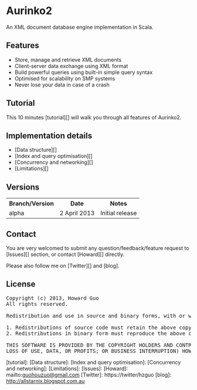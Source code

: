 Aurinko2
=
An XML document database engine implementation in Scala.

Features
-
- Store, manage and retrieve XML documents
- Client-server data exchange using XML format
- Build powerful queries using built-in simple query syntax
- Optimised for scalability on SMP systems
- Never lose your data in case of a crash

Tutorial
-

This 10 minutes [tutorial][] will walk you through all features of Aurinko2.

Implementation details
-

- [Data structure][]
- [Index and query optimisation][]
- [Concurrency and networking][]
- [Limitations][]

Versions
-
<table>
  <tr>
    <th>Branch/Version</th>
    <th>Date</th>
    <th>Notes</th>
  </tr>
  <tr>
    <td>alpha</td>
    <td>2 April 2013</td>
    <td>Initial release</td>
  </tr>
</table>

Contact
-
You are very welcomed to submit any question/feedback/feature request to [Issues][] section, or contact [Howard][] directly.

Please also follow me on [Twitter][] and [blog].

License
-
<pre>
Copyright (c) 2013, Howard Guo
All rights reserved.

Redistribution and use in source and binary forms, with or without modification, are permitted provided that the following conditions are met:

1. Redistributions of source code must retain the above copyright notice, this list of conditions and the following disclaimer.
2. Redistributions in binary form must reproduce the above copyright notice, this list of conditions and the following disclaimer in the documentation and/or other materials provided with the distribution.

THIS SOFTWARE IS PROVIDED BY THE COPYRIGHT HOLDERS AND CONTRIBUTORS "AS IS" AND ANY EXPRESS OR IMPLIED WARRANTIES, INCLUDING, BUT NOT LIMITED TO, THE IMPLIED WARRANTIES OF MERCHANTABILITY AND FITNESS FOR A PARTICULAR PURPOSE ARE DISCLAIMED. IN NO EVENT SHALL THE COPYRIGHT OWNER OR CONTRIBUTORS BE LIABLE FOR ANY DIRECT, INDIRECT, INCIDENTAL, SPECIAL, EXEMPLARY, OR CONSEQUENTIAL DAMAGES (INCLUDING, BUT NOT LIMITED TO, PROCUREMENT OF SUBSTITUTE GOODS OR SERVICES;
LOSS OF USE, DATA, OR PROFITS; OR BUSINESS INTERRUPTION) HOWEVER CAUSED AND ON ANY THEORY OF LIABILITY, WHETHER IN CONTRACT, STRICT LIABILITY, OR TORT (INCLUDING NEGLIGENCE OR OTHERWISE) ARISING IN ANY WAY OUT OF THE USE OF THIS SOFTWARE, EVEN IF ADVISED OF THE POSSIBILITY OF SUCH DAMAGE.
</pre>

[tutorial]:
[Data structure]:
[Index and query optimisation]:
[Concurrency and networking]:
[Limitations]:
[Issues]:
[Howard]: mailto:guohouzuo@gmail.com
[Twitter]: https://twitter/hzguo
[blog]: http://allstarnix.blogspot.com.au